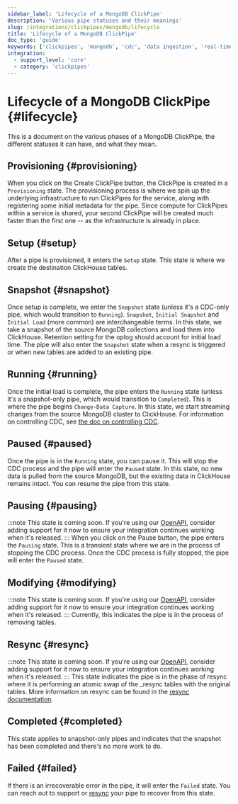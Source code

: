 ```yaml
---
sidebar_label: 'Lifecycle of a MongoDB ClickPipe'
description: 'Various pipe statuses and their meanings'
slug: /integrations/clickpipes/mongodb/lifecycle
title: 'Lifecycle of a MongoDB ClickPipe'
doc_type: 'guide'
keywords: ['clickpipes', 'mongodb', 'cdc', 'data ingestion', 'real-time sync']
integration:
  - support_level: 'core'
  - category: 'clickpipes'
---
```


# Lifecycle of a MongoDB ClickPipe {#lifecycle}

This is a document on the various phases of a MongoDB ClickPipe, the different statuses it can have, and what they mean.

## Provisioning {#provisioning}

When you click on the Create ClickPipe button, the ClickPipe is created in a `Provisioning` state. The provisioning process is where we spin up the underlying infrastructure to run ClickPipes for the service, along with registering some initial metadata for the pipe. Since compute for ClickPipes within a service is shared, your second ClickPipe will be created much faster than the first one -- as the infrastructure is already in place.

## Setup {#setup}

After a pipe is provisioned, it enters the `Setup` state. This state is where we create the destination ClickHouse tables.

## Snapshot {#snapshot}

Once setup is complete, we enter the `Snapshot` state (unless it's a CDC-only pipe, which would transition to `Running`). `Snapshot`, `Initial Snapshot` and `Initial Load` (more common) are interchangeable terms. In this state, we take a snapshot of the source MongoDB collections and load them into ClickHouse. Retention setting for the oplog should account for initial load time. The pipe will also enter the `Snapshot` state when a resync is triggered or when new tables are added to an existing pipe.

## Running {#running}

Once the initial load is complete, the pipe enters the `Running` state (unless it's a snapshot-only pipe, which would transition to `Completed`). This is where the pipe begins `Change-Data Capture`. In this state, we start streaming changes from the source MongoDB cluster to ClickHouse. For information on controlling CDC, see [the doc on controlling CDC](./sync_control).

## Paused {#paused}

Once the pipe is in the `Running` state, you can pause it. This will stop the CDC process and the pipe will enter the `Paused` state. In this state, no new data is pulled from the source MongoDB, but the existing data in ClickHouse remains intact. You can resume the pipe from this state.

## Pausing {#pausing}

:::note
This state is coming soon. If you're using our [OpenAPI](https://clickhouse.com/docs/cloud/manage/openapi), consider adding support for it now to ensure your integration continues working when it's released.
:::
When you click on the Pause button, the pipe enters the `Pausing` state. This is a transient state where we are in the process of stopping the CDC process. Once the CDC process is fully stopped, the pipe will enter the `Paused` state.

## Modifying {#modifying}
:::note
This state is coming soon. If you're using our [OpenAPI](https://clickhouse.com/docs/cloud/manage/openapi), consider adding support for it now to ensure your integration continues working when it's released.
:::
Currently, this indicates the pipe is in the process of removing tables.

## Resync {#resync}
:::note
This state is coming soon. If you're using our [OpenAPI](https://clickhouse.com/docs/cloud/manage/openapi), consider adding support for it now to ensure your integration continues working when it's released.
:::
This state indicates the pipe is in the phase of resync where it is performing an atomic swap of the _resync tables with the original tables. More information on resync can be found in the [resync documentation](./resync).

## Completed {#completed}

This state applies to snapshot-only pipes and indicates that the snapshot has been completed and there's no more work to do.

## Failed {#failed}

If there is an irrecoverable error in the pipe, it will enter the `Failed` state. You can reach out to support or [resync](./resync) your pipe to recover from this state.
